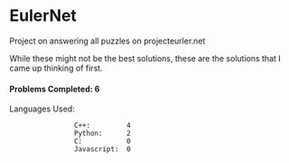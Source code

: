 # EulerNet
Project on answering all puzzles on projecteurler.net

While these might not be the best solutions, these are the solutions that I came up thinking of first.

#### Problems Completed: 6

Languages Used:

                    C++:         4
                    Python:      2
                    C:           0
                    Javascript:  0
